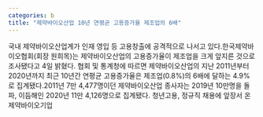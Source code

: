 ```yaml
---
categories: b
title: "제약바이오산업 10년 연평균 고용증가율 제조업의 6배"
---
```

국내 제약바이오산업계가 인재 영입 등 고용창출에 공격적으로 나서고 있다.한국제약바이오협회(회장 원희목)는 제약바이오산업의 고용증가율이 제조업을 크게 앞지른 것으로 조사됐다고 4일 밝혔다. 협회 및 통계청에 따르면 제약바이오산업의 지난 2011년부터 2020년까지 최근 10년간 연평균 고용증가율은 제조업(0.8%)의 6배에 달하는 4.9%로 집계됐다.2011년 7만 4,477명이던 제약바이오산업 종사자는 2019년 10만명을 돌파, 이듬해인 2020년 11만 4,126명으로 집계됐다. 청년고용, 정규직 채용에 앞장서 온 제약바이오기업